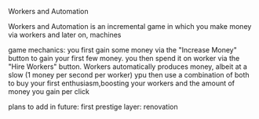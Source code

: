 Workers and Automation 

Workers and Automation is an incremental  game in which you make money via workers and later on, machines

game mechanics:
you first gain some money via the "Increase Money" button to gain your first few money. you then spend it on worker via the "Hire Workers" button. Workers automatically produces money, albeit at a slow (1 money per second per worker) ypu then use a combination of both to buy your first enthusiasm,boosting your workers and the amount of money you gain per click

plans to add in future:
first prestige layer: renovation